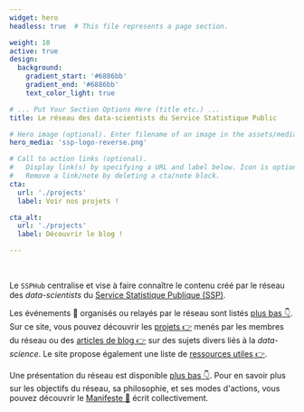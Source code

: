 ```yaml
---
widget: hero
headless: true  # This file represents a page section.

weight: 10
active: true
design:
  background:
    gradient_start: '#6886bb'
    gradient_end: '#6886bb'
    text_color_light: true

# ... Put Your Section Options Here (title etc.) ...
title: Le réseau des data-scientists du Service Statistique Public

# Hero image (optional). Enter filename of an image in the assets/media/ folder.
hero_media: 'ssp-logo-reverse.png'

# Call to action links (optional).
#   Display link(s) by specifying a URL and label below. Icon is optional for `cta`.
#   Remove a link/note by deleting a cta/note block.
cta:
  url: './projects'
  label: Voir nos projets !

cta_alt:
  url: './projects'
  label: Découvrir le blog !

---
```


<br>

Le `SSPHub` centralise et vise à faire connaître le contenu créé par
le réseau des _data-scientists_ du [Service Statistique Publique (SSP)](https://www.insee.fr/fr/information/1302192).

Les
événements :date: organisés ou relayés
par le réseau sont listés [plus bas 👇](#event).
Sur ce site, vous pouvez découvrir les [projets 👉](./projects) menés 
par les membres du réseau ou des [articles de blog 👉](./posts)
sur des sujets divers liés à la _data-science_.
Le site propose également une liste
de [ressources utiles 👉](./courses). 

Une présentation du réseau est 
disponible [plus bas 👇](#about). 
Pour en savoir plus sur les objectifs du réseau, sa philosophie,
et ses modes d'actions, vous pouvez découvrir le [Manifeste 📜](/manifeste)
écrit collectivement. 

<br>